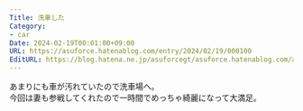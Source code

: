 ```yaml
---
Title: 洗車した
Category:
- car
Date: 2024-02-19T00:01:00+09:00
URL: https://asuforce.hatenablog.com/entry/2024/02/19/000100
EditURL: https://blog.hatena.ne.jp/asuforcegt/asuforce.hatenablog.com/atom/entry/6801883189084299111
---
```


あまりにも車が汚れていたので洗車場へ。  
今回は妻も参戦してくれたので一時間でめっちゃ綺麗になって大満足。  
